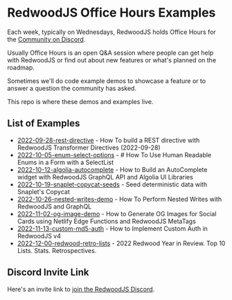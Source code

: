 # RedwoodJS Office Hours Examples

Each week, typically on Wednesdays, RedwoodJS holds Office Hours for the [Community on Discord](http://discord.gg/redwoodjs).

Usually Office Hours is an open Q&A session where people can get help with RedwoodJS or find out about new features or what's planned on the roadmap.

Sometimes we'll do code example demos to showcase a feature or to answer a question the community has asked.

This repo is where these demos and examples live.

## List of Examples

- [2022-09-28-rest-directive](2022-09-28-rest-directive/README.md) - How To build a REST directive with RedwoodJS Transformer Directives (2022-09-28)
- [2022-10-05-enum-select-options](2022-10-05-enum-select-options/README.md) - # How To Use Human Readable Enums in a Form with a SelectList
- [2022-10-12-algolia-autocomplete](2022-10-12-algolia-autocomplete/README.md) - How to Build an AutoComplete widget with RedwoodJS GraphQL API and Algolia UI Libraries
- [2022-10-19-snaplet-copycat-seeds](2022-10-19-snaplet-copycat-seeds/README.md) - Seed deterministic data with Snaplet's Copycat
- [2022-10-26-nested-writes-demo](2022-10-26-nested-writes-demo/README.md) - How To Perform Nested Writes with RedwoodJS and GraphQL
- [2022-11-02-og-image-demo](2022-11-02-og-image-demo/README.md) - How to Generate OG Images for Social Cards using Netlify Edge Functions and RedwoodJS MetaTags
- [2022-11-13-custom-md5-auth](2022-11-13-custom-md5-auth/README.md) - How to Implement Custom Auth in RedwoodJS v4
- [2022-12-00-redwood-retro-lists](2022-12-00-redwood-retro-lists/README.md) - 2022 Redwood Year in Review. Top 10 Lists. Stats. Retrospectives.

## Discord Invite Link

Here's an invite link to [join the RedwoodJS Discord](http://discord.gg/redwoodjs).
